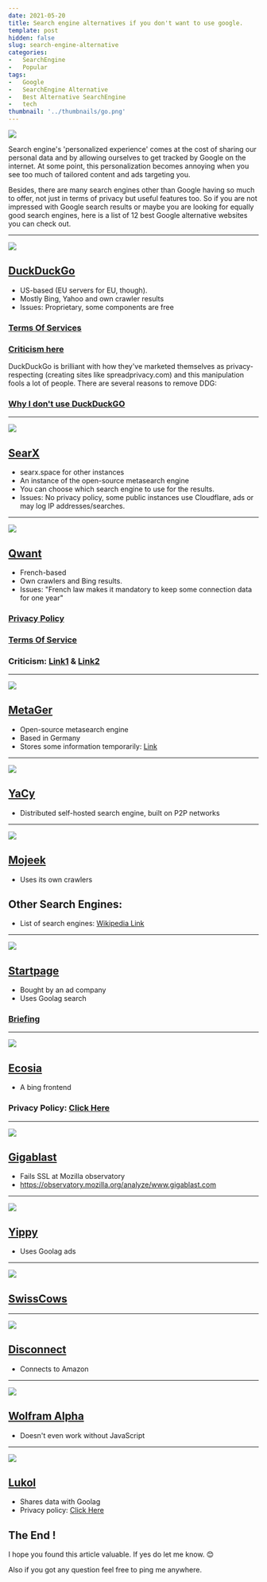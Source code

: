 ```yaml
---
date: 2021-05-20
title: Search engine alternatives if you don't want to use google.
template: post
hidden: false
slug: search-engine-alternative
categories:
-   SearchEngine
-   Popular
tags:
-   Google
-   SearchEngine Alternative
-   Best Alternative SearchEngine
-   tech
thumbnail: '../thumbnails/go.png'
---
```

<!-- more -->


![](../images/post-images/search-engine-alternative/go.jpg)

Search engine's 'personalized experience' comes at the cost of sharing our personal data and by allowing ourselves to get tracked by Google on the internet. At some point, this personalization becomes annoying when you see too much of tailored content and ads targeting you.
<!-- more -->
Besides, there are many search engines other than Google having so much to offer, not just in terms of privacy but useful features too. So if you are not impressed with Google search results or maybe you are looking for equally good search engines, here is a list of 12 best Google alternative websites you can check out.
______________________________________________________________________________________________________
![](../images/post-images/search-engine-alternative/duck.png)
## [DuckDuckGo](https://duckduckgo.com/) 
* US-based (EU servers for EU, though).
* Mostly Bing, Yahoo and own crawler results 
* Issues: Proprietary, some components are free
### [Terms Of Services](https://tosdr.org/#duckduckgo)  
### [Criticism here](https://gitlab.com/prism-break/prism-break/-/issues/2143) 
DuckDuckGo is brilliant with how they've marketed themselves as privacy-respecting (creating sites like spreadprivacy.com) and this manipulation fools a lot of people.  There are several reasons to remove DDG:
### [Why I don't use DuckDuckGO](https://www.reddit.com/comments/aqz3q8)
<!-- more -->
______________________________________________________________________________________________________
![](../images/post-images/search-engine-alternative/sear.png)
## [SearX](https://searx.xyz/)
* searx.space for other instances
* An instance of the open-source metasearch engine
* You can choose which search engine to use for the results.
* Issues: No privacy policy, some public instances use Cloudflare, ads or may log IP addresses/searches.
______________________________________________________________________________________________________
![](../images/post-images/search-engine-alternative/q.png)
## [Qwant](https://www.qwant.com/)
* French-based
* Own crawlers and Bing results.
* Issues: "French law makes it mandatory to keep some connection data for one year" 
### [Privacy Policy](https://about.qwant.com/legal/privacy/)
### [Terms Of Service](https://tosdr.org/#qwant)
### Criticism: [Link1](https://www.reddit.com/r/privacy/comments/bstxms/qwants_future_regarding_ethics/) & [Link2](https://forum.vivaldi.net/topic/35097/ethics-a-heavy-suspicion-towards-the-qwant-search-engine)
______________________________________________________________________________________________________
![](../images/post-images/search-engine-alternative/ger.png)
## [MetaGer](https://metager.org/)
* Open-source metasearch engine
* Based in Germany
* Stores some information temporarily: [Link](https://metager.org/datenschutz)
______________________________________________________________________________________________________
![](../images/post-images/search-engine-alternative/ya.png)
## [YaCy](https://yacy.net/)
* Distributed self-hosted search engine, built on P2P networks
______________________________________________________________________________________________________
![](../images/post-images/search-engine-alternative/mo.png)
## [Mojeek](https://www.mojeek.com/)
* Uses its own crawlers

## Other Search Engines:
* List of search engines: [Wikipedia Link](https://en.m.wikipedia.org/wiki/List_of_search_engines)
______________________________________________________________________________________________________
![](../images/post-images/search-engine-alternative/star.png)
## [Startpage](https://startpage.com/)
* Bought by an ad company
* Uses Goolag search 
### [Briefing](https://restoreprivacy.com/startpage-system1-privacy-one-group)
______________________________________________________________________________________________________
![](../images/post-images/search-engine-alternative/eco.png)
## [Ecosia](https://www.ecosia.org/)
* A bing frontend 
### Privacy Policy: [Click Here](https://info.ecosia.org/privacy#privacy-faq-item-6)
______________________________________________________________________________________________________
![](../images/post-images/search-engine-alternative/last.png)
## [Gigablast](https://gigablast.com/)
* Fails SSL at Mozilla observatory
* https://observatory.mozilla.org/analyze/www.gigablast.com
______________________________________________________________________________________________________
![](../images/post-images/search-engine-alternative/yi.png)
## [Yippy](https://yippy.com/)
* Uses Goolag ads
______________________________________________________________________________________________________
![](../images/post-images/search-engine-alternative/swiss.png)
## [SwissCows](https://swisscows.com/)
______________________________________________________________________________________________________
![](../images/post-images/search-engine-alternative/dis.png)
## [Disconnect](https://search.disconnect.me/)
* Connects to Amazon
______________________________________________________________________________________________________
![](../images/post-images/search-engine-alternative/wolf.png)
## [Wolfram Alpha](https://www.wolframalpha.com/)
* Doesn't even work without JavaScript
______________________________________________________________________________________________________
![](../images/post-images/search-engine-alternative/lu.png)
## [Lukol](https://www.lukol.com/)
* Shares data with Goolag
* Privacy policy: [Click Here](https://www.lukol.com/privacy.php)

## The End !

I hope you found this article valuable. If yes do let me know. 😊

Also if you got any question feel free to ping me anywhere.